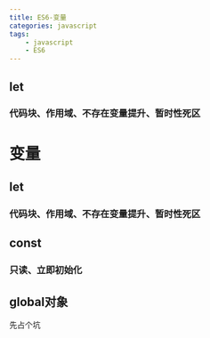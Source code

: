 ```yaml
---
title: ES6-变量
categories: javascript
tags:
    - javascript
    - ES6
---
```


## let

### 代码块、作用域、不存在变量提升、暂时性死区

# 变量

## let

### 代码块、作用域、不存在变量提升、暂时性死区

## const

### 只读、立即初始化

## global对象


先占个坑